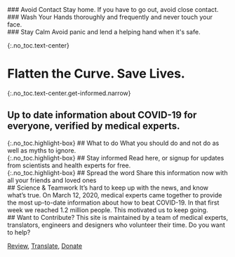 <div markdown="1" class="row col-3">
<div markdown="1">
### Avoid Contact
Stay home. If you have to go out, avoid close contact.
</div>
<div markdown="1">
### Wash Your Hands
thoroughly and frequently and never touch your face.
</div>
<div markdown="1">
### Stay Calm
Avoid panic and lend a helping hand when it's safe.
</div>
</div>


{:.no_toc.text-center}
# Flatten the Curve. Save Lives.

{:.no_toc.text-center.get-informed.narrow}
## Up to date information about COVID-19 for everyone, verified by medical experts.


<div class="row col-3">
<div markdown="1" class="mission">
{:.no_toc.highlight-box}
## What to do
What you should do and not do as well as myths to ignore.
</div>
<div markdown="1" class="mission">
{:.no_toc.highlight-box}
## Stay informed
Read here, or signup for updates from scientists and health experts for free.
</div>
<div markdown="1" class="mission">
{:.no_toc.highlight-box}
## Spread the word
Share this information now with all your friends and loved ones
</div>
</div>

<div class="row col-2">
<div markdown="1">
## Science & Teamwork
It’s hard to keep up with the news, and know what’s true. On March 12, 2020, medical experts came together to provide the most up-to-date information about how to beat COVID-19. In that first week we reached 1.2 million people. This motivated us to keep going. 
</div>
<div markdown="1">
## Want to Contribute?
This site is maintained by a team of medical experts, translators, engineers and designers who volunteer their time. Do you want to help?

[Review](#), [Translate](#), [Donate](#)
</div>

</div>